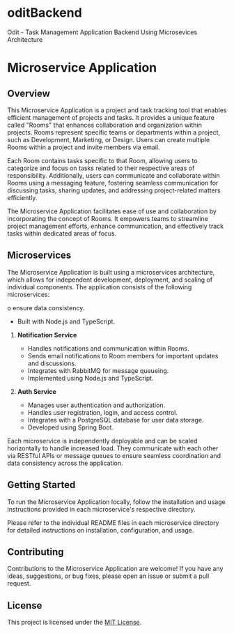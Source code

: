 # oditBackend
Odit - Task Management Application Backend Using Microsevices Architecture


# Microservice Application

## Overview

This Microservice Application is a project and task tracking tool that enables efficient management of projects and tasks. It provides a unique feature called "Rooms" that enhances collaboration and organization within projects. Rooms represent specific teams or departments within a project, such as Development, Marketing, or Design. Users can create multiple Rooms within a project and invite members via email.

Each Room contains tasks specific to that Room, allowing users to categorize and focus on tasks related to their respective areas of responsibility. Additionally, users can communicate and collaborate within Rooms using a messaging feature, fostering seamless communication for discussing tasks, sharing updates, and addressing project-related matters efficiently.

The Microservice Application facilitates ease of use and collaboration by incorporating the concept of Rooms. It empowers teams to streamline project management efforts, enhance communication, and effectively track tasks within dedicated areas of focus.

## Microservices

The Microservice Application is built using a microservices architecture, which allows for independent development, deployment, and scaling of individual components. The application consists of the following microservices:

o ensure data consistency.
   - Built with Node.js and TypeScript.

1. **Notification Service**
   - Handles notifications and communication within Rooms.
   - Sends email notifications to Room members for important updates and discussions.
   - Integrates with RabbitMQ for message queueing.
   - Implemented using Node.js and TypeScript.

2. **Auth Service**
   - Manages user authentication and authorization.
   - Handles user registration, login, and access control.
   - Integrates with a PostgreSQL database for user data storage.
   - Developed using Spring Boot.

Each microservice is independently deployable and can be scaled horizontally to handle increased load. They communicate with each other via RESTful APIs or message queues to ensure seamless coordination and data consistency across the application.

## Getting Started

To run the Microservice Application locally, follow the installation and usage instructions provided in each microservice's respective directory.

Please refer to the individual README files in each microservice directory for detailed instructions on installation, configuration, and usage.

## Contributing

Contributions to the Microservice Application are welcome! If you have any ideas, suggestions, or bug fixes, please open an issue or submit a pull request.

## License

This project is licensed under the [MIT License](LICENSE).

